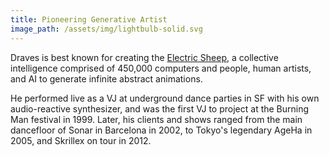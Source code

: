 ```yaml
---
title: Pioneering Generative Artist
image_path: /assets/img/lightbulb-solid.svg
---
```

<p>
  Draves is best known for creating the <a
  href="https://scottdraves.com/sheep">Electric Sheep</a>, a
  collective intelligence comprised of 450,000 computers and people,
  human artists, and AI to generate infinite abstract animations.
</p>
<p>
  He performed live as a VJ at underground dance parties in SF with
  his own audio-reactive synthesizer, and was the first VJ to project
  at the Burning Man festival in 1999.  Later, his clients and shows
  ranged from the main dancefloor of Sonar in Barcelona in 2002, to Tokyo's
  legendary AgeHa in 2005, and Skrillex on tour in 2012.
</p>
